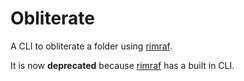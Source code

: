 # Obliterate

A CLI to obliterate a folder using [rimraf](https://npmjs.org/package/rimraf).

It is now **deprecated** because [rimraf](https://npmjs.org/package/rimraf) has a built in CLI.